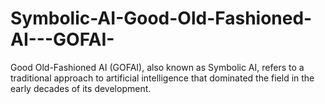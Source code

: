 # Symbolic-AI-Good-Old-Fashioned-AI---GOFAI-
Good Old-Fashioned AI (GOFAI), also known as Symbolic AI, refers to a traditional approach to artificial intelligence that dominated the field in the early decades of its development. 
